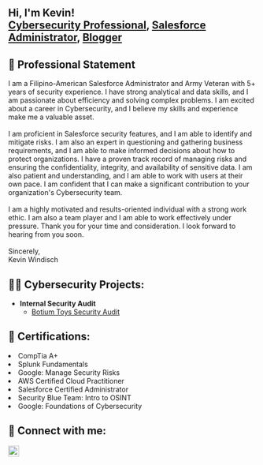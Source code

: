 <h2>Hi, I'm Kevin! <br/><a href="https://www.linkedin.com/in/salesforcekevin/">Cybersecurity Professional</a>,  <a href="https://trailblazer.me/id/kwindisch">Salesforce Administrator</a>,  <a href="https://medium.com/@SalesforceKevin">Blogger</a></h2>

<p align="center"><h2> 🪪 Professional Statement</h2></p>

I am a Filipino-American Salesforce Administrator and Army Veteran with 5+ years of security experience. I have strong analytical and data skills, and I am passionate about efficiency and solving complex problems. I am excited about a career in Cybersecurity, and I believe my skills and experience make me a valuable asset.<br/>
<br/>
I am proficient in Salesforce security features, and I am able to identify and mitigate risks. I am also an expert in questioning and gathering business requirements, and I am able to make informed decisions about how to protect organizations. I have a proven track record of managing risks and ensuring the confidentiality, integrity, and availability of sensitive data. I am also patient and understanding, and I am able to work with users at their own pace. I am confident that I can make a significant contribution to your organization's Cybersecurity team.<br/>
<br/>
I am a highly motivated and results-oriented individual with a strong work ethic. I am also a team player and I am able to work effectively under pressure. Thank you for your time and consideration. I look forward to hearing from you soon.<br/>
<br/>
Sincerely,<br/>
Kevin Windisch


<h2>👨‍💻 Cybersecurity Projects:</h2>

- <b>Internal Security Audit</b>
  - [Botium Toys Security Audit](https://github.com/ktwindisch/InternalSecurityAudit)

<h2>🧾 Certifications:</h2>
<li>CompTia A+</li><b></b>
<li>Splunk Fundamentals</li><b></b>
<li>Google: Manage Security Risks</li><b></b>
<li>AWS Certified Cloud Practitioner</li><b></b>
<li>Salesforce Certified Administrator</li><b></b>
<li>Security Blue Team: Intro to OSINT</li><b></b>
<li>Google: Foundations of Cybersecurity</li><b></b>

<h2> 🤳 Connect with me:</h2>

[<img align="left" alt="KevinWindisch | LinkedIn" width="22px" src="https://cdn.jsdelivr.net/npm/simple-icons@v3/icons/linkedin.svg" />][linkedin]

[linkedin]: https://linkedin.com/in/salesforcekevin

<!--
**ktwindisch/ktwindisch** is a ✨ _special_ ✨ repository because its `README.md` (this file) appears on your GitHub profile.

Here are some ideas to get you started:

- 🔭 I’m currently working on ...
- 🌱 I’m currently learning ...
- 👯 I’m looking to collaborate on ...
- 🤔 I’m looking for help with ...
- 💬 Ask me about ...
- 📫 How to reach me: ...
- 😄 Pronouns: ...
- ⚡ Fun fact: ...
-->
